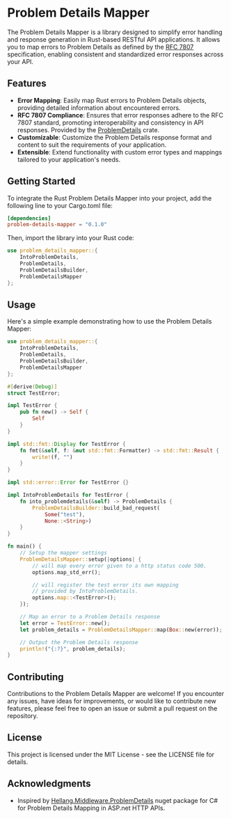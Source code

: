 # Problem Details Mapper

The Problem Details Mapper is a library designed to simplify error handling and response generation in Rust-based RESTful API applications. It allows you to map errors to Problem Details as defined by the [RFC 7807](https://datatracker.ietf.org/doc/html/rfc7807) specification, enabling consistent and standardized error responses across your API.

## Features
* **Error Mapping**: Easily map Rust errors to Problem Details objects, providing detailed information about encountered errors.
* **RFC 7807 Compliance**: Ensures that error responses adhere to the RFC 7807 standard, promoting interoperability and consistency in API responses. Provided by the [ProblemDetails](https://crates.io/crates/problem_details) crate.
* **Customizable**: Customize the Problem Details response format and content to suit the requirements of your application.
* **Extensible**: Extend functionality with custom error types and mappings tailored to your application's needs.

## Getting Started
To integrate the Rust Problem Details Mapper into your project, add the following line to your Cargo.toml file:

```toml
[dependencies]
problem-details-mapper = "0.1.0"
```

Then, import the library into your Rust code:
```rust
use problem_details_mapper::{
    IntoProblemDetails,
    ProblemDetails,
    ProblemDetailsBuilder,
    ProblemDetailsMapper
};
```

## Usage
Here's a simple example demonstrating how to use the Problem Details Mapper:
```rust
use problem_details_mapper::{
    IntoProblemDetails,
    ProblemDetails,
    ProblemDetailsBuilder,
    ProblemDetailsMapper
};

#[derive(Debug)]
struct TestError;

impl TestError {
    pub fn new() -> Self {
        Self
    }
}

impl std::fmt::Display for TestError {
    fn fmt(&self, f: &mut std::fmt::Formatter) -> std::fmt::Result {
        write!(f, "")
    }
}

impl std::error::Error for TestError {}

impl IntoProblemDetails for TestError {
    fn into_problemdetails(&self) -> ProblemDetails {
        ProblemDetailsBuilder::build_bad_request(
            Some("test"),
            None::<String>)
    }
}

fn main() {
    // Setup the mapper settings
    ProblemDetailsMapper::setup(|options| {
        // will map every error given to a http status code 500.
        options.map_std_err();

        // will register the test error its own mapping
        // provided by IntoProblemDetails.
        options.map::<TestError>();
    });

    // Map an error to a Problem Details response
    let error = TestError::new();
    let problem_details = ProblemDetailsMapper::map(Box::new(error));

    // Output the Problem Details response
    println!("{:?}", problem_details);
}
```

## Contributing
Contributions to the Problem Details Mapper are welcome! If you encounter any issues, have ideas for improvements, or would like to contribute new features, please feel free to open an issue or submit a pull request on the repository.

## License
This project is licensed under the MIT License - see the LICENSE file for details.

## Acknowledgments
* Inspired by [Hellang.Middleware.ProblemDetails](https://www.nuget.org/packages/Hellang.Middleware.ProblemDetails) nuget package for C# for Problem Details Mapping in ASP.net HTTP APIs.